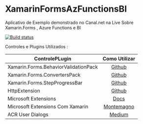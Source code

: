 # XamarinFormsAzFunctionsBI


Aplicativo de Exemplo demonstrado no Canal.net na Live Sobre Xamarin.Forms , Azure Functions e BI

[![Build status](https://build.appcenter.ms/v0.1/apps/3d0fd1a1-b969-47e4-b675-dddd4348fdd6/branches/main/badge)](https://appcenter.ms)

Controles e Plugins Utilizados :

|ControlePLugin |Como Utilizar|
| ------------------- | :------------------: |
|Xamarin.Forms.BehaviorValidationPack |[Github](https://github.com/TBertuzzi/Xamarin.Forms.BehaviorValidationPack)|
|Xamarin.Forms.ConvertersPack|[Github](https://github.com/TBertuzzi/Xamarin.Forms.ConvertersPack)|
|Xamarin.Forms.StepProgressBar|[Github](https://github.com/TBertuzzi/Xamarin.Forms.StepProgressBar)|
|HttpExtension|[Github](https://github.com/TBertuzzi/HttpExtension)|
|Microsoft Extensions|[Docs](https://docs.microsoft.com/en-us/dotnet/api/?WT.mc_id=DOP-MVP-5003242)|
|Microsoft Extensions Com Xamarin|[Montemagno](https://montemagno.com/add-asp-net-cores-dependency-injection-into-xamarin-apps-with-hostbuilder/)|
|ACR User Dialogs|[Medium](https://medium.com/@bertuzzi/meu-plugin-minha-vida-toast-load-dialogs-baf96b51ade7)|

